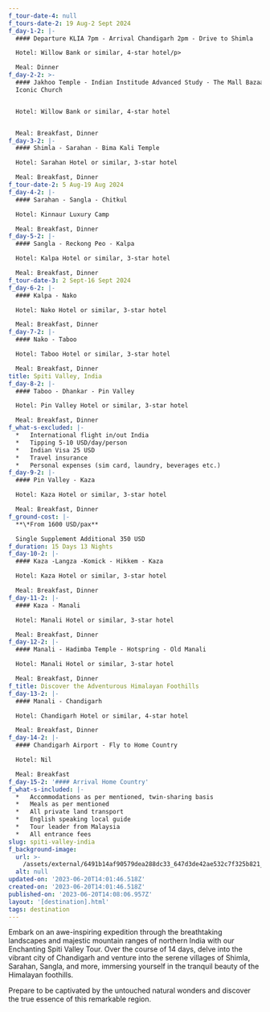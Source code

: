 ```yaml
---
f_tour-date-4: null
f_tours-date-2: 19 Aug-2 Sept 2024
f_day-1-2: |-
  #### Departure KLIA 7pm - Arrival Chandigarh 2pm - Drive to Shimla

  Hotel: Willow Bank or similar, 4-star hotel/p>

  Meal: Dinner
f_day-2-2: >-
  #### Jakhoo Temple - Indian Institude Advanced Study - The Mall Bazaar -
  Iconic Church


  Hotel: Willow Bank or similar, 4-star hotel


  Meal: Breakfast, Dinner
f_day-3-2: |-
  #### Shimla - Sarahan - Bima Kali Temple

  Hotel: Sarahan Hotel or similar, 3-star hotel

  Meal: Breakfast, Dinner
f_tour-date-2: 5 Aug-19 Aug 2024
f_day-4-2: |-
  #### Sarahan - Sangla - Chitkul

  Hotel: Kinnaur Luxury Camp

  Meal: Breakfast, Dinner
f_day-5-2: |-
  #### Sangla - Reckong Peo - Kalpa

  Hotel: Kalpa Hotel or similar, 3-star hotel

  Meal: Breakfast, Dinner
f_tour-date-3: 2 Sept-16 Sept 2024
f_day-6-2: |-
  #### Kalpa - Nako

  Hotel: Nako Hotel or similar, 3-star hotel

  Meal: Breakfast, Dinner
f_day-7-2: |-
  #### Nako - Taboo

  Hotel: Taboo Hotel or similar, 3-star hotel

  Meal: Breakfast, Dinner
title: Spiti Valley, India
f_day-8-2: |-
  #### Taboo - Dhankar - Pin Valley

  Hotel: Pin Valley Hotel or similar, 3-star hotel

  Meal: Breakfast, Dinner
f_what-s-excluded: |-
  *   International flight in/out India
  *   Tipping 5-10 USD/day/person
  *   Indian Visa 25 USD
  *   Travel insurance
  *   Personal expenses (sim card, laundry, beverages etc.)
f_day-9-2: |-
  #### Pin Valley - Kaza

  Hotel: Kaza Hotel or similar, 3-star hotel

  Meal: Breakfast, Dinner
f_ground-cost: |-
  **\*From 1600 USD/pax**

  Single Supplement Additional 350 USD
f_duration: 15 Days 13 Nights
f_day-10-2: |-
  #### Kaza -Langza -Komick - Hikkem - Kaza

  Hotel: Kaza Hotel or similar, 3-star hotel

  Meal: Breakfast, Dinner
f_day-11-2: |-
  #### Kaza - Manali

  Hotel: Manali Hotel or similar, 3-star hotel

  Meal: Breakfast, Dinner
f_day-12-2: |-
  #### Manali - Hadimba Temple - Hotspring - Old Manali

  Hotel: Manali Hotel or similar, 3-star hotel

  Meal: Breakfast, Dinner
f_title: Discover the Adventurous Himalayan Foothills
f_day-13-2: |-
  #### Manali - Chandigarh

  Hotel: Chandigarh Hotel or similar, 4-star hotel

  Meal: Breakfast, Dinner
f_day-14-2: |-
  #### Chandigarh Airport - Fly to Home Country

  Hotel: Nil

  Meal: Breakfast
f_day-15-2: '#### Arrival Home Country'
f_what-s-included: |-
  *   Accommodations as per mentioned, twin-sharing basis
  *   Meals as per mentioned
  *   All private land transport
  *   English speaking local guide
  *   Tour leader from Malaysia
  *   All entrance fees
slug: spiti-valley-india
f_background-image:
  url: >-
    /assets/external/6491b14af90579dea288dc33_647d3de42ae532c7f325b821_spiti-valley.jpeg
  alt: null
updated-on: '2023-06-20T14:01:46.518Z'
created-on: '2023-06-20T14:01:46.518Z'
published-on: '2023-06-20T14:08:06.957Z'
layout: '[destination].html'
tags: destination
---
```


Embark on an awe-inspiring expedition through the breathtaking landscapes and majestic mountain ranges of northern India with our Enchanting Spiti Valley Tour. Over the course of 14 days, delve into the vibrant city of Chandigarh and venture into the serene villages of Shimla, Sarahan, Sangla, and more, immersing yourself in the tranquil beauty of the Himalayan foothills.

Prepare to be captivated by the untouched natural wonders and discover the true essence of this remarkable region.
